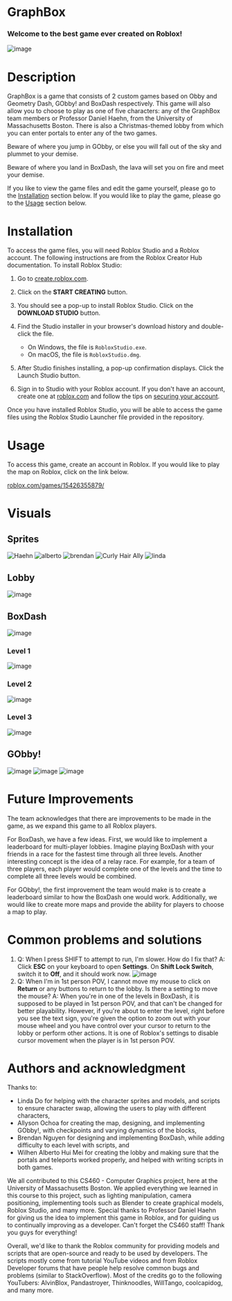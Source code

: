 # GraphBox

### Welcome to the best game ever created on Roblox!

![image](https://github.com/CS460GraphBox/GraphBox/assets/92064680/b1f99537-e7b0-465a-afa4-16a55413828c)

# Description
GraphBox is a game that consists of 2 custom games based on Obby and Geometry Dash, GObby! and BoxDash respectively. This game will also allow you to choose to play as one of five characters: any of the GraphBox team members or Professor Daniel Haehn, from the University of Massachusetts Boston. There is also a Christmas-themed lobby from which you can enter portals to enter any of the two games.

Beware of where you jump in GObby, or else you will fall out of the sky and plummet to your demise.

Beware of where you land in BoxDash, the lava will set you on fire and meet your demise.

If you like to view the game files and edit the game yourself, please go to the [Installation](#installation) section below. If you would like to play the game, please go to the [Usage](#usage) section below.

# Installation

To access the game files, you will need Roblox Studio and a Roblox account. The following instructions are from the Roblox Creator Hub documentation. To install Roblox Studio:

1. Go to [create.roblox.com](https://create.roblox.com).
2. Click on the <b>START CREATING</b> button.
3. You should see a pop-up to install Roblox Studio. Click on the <b>DOWNLOAD STUDIO</b> button.
4. Find the Studio installer in your browser's download history and double-click the file.

    - On Windows, the file is `RobloxStudio.exe`.
    - On macOS, the file is `RobloxStudio.dmg`.

5. After Studio finishes installing, a pop-up confirmation displays. Click the Launch Studio button.
6. Sign in to Studio with your Roblox account. If you don't have an account, create one at [roblox.com](https://www.roblox.com/) and follow the tips on [securing your account](https://en.help.roblox.com/hc/en-us/articles/203313380-Account-Security-Theft-Keeping-your-Account-Safe-).

Once you have installed Roblox Studio, you will be able to access the game files using the Roblox Studio Launcher file provided in the repository.

# Usage

To access this game, create an account in Roblox. If you would like to play the map on Roblox, click on the link below.

[roblox.com/games/15426355879/](https://www.roblox.com/games/15426355879/)

# Visuals
## Sprites

![Haehn](https://github.com/CS460GraphBox/GraphBox/assets/144291196/caefc5e3-fdd7-49b3-8020-76386b97eaf5)
![alberto](https://github.com/CS460GraphBox/GraphBox/assets/144291196/c1112103-d9c2-4fa6-a881-29f8e5cebe51)
![brendan](https://github.com/CS460GraphBox/GraphBox/assets/144291196/3312c6b8-3535-4701-a9ac-67f8b41ca1fb)
![Curly Hair Ally](https://github.com/CS460GraphBox/GraphBox/assets/144291196/7faf092d-c05e-4267-8375-0a0dbdd7561d)
![linda](https://github.com/CS460GraphBox/GraphBox/assets/144291196/59c89565-19a7-4010-a5e8-efd82a4390e5)


## Lobby
![image](https://github.com/CS460GraphBox/GraphBox/assets/92064680/2ff6b5a0-3c0a-4bcc-b8dc-d273ca895d10)

## BoxDash
![image](https://github.com/CS460GraphBox/GraphBox/assets/92064680/0e160154-061f-4422-ab61-c42bb5368a98)

### Level 1
![image](https://github.com/CS460GraphBox/GraphBox/assets/92064680/d28cfe57-ee40-41ca-9046-55d2bba160dc)

### Level 2
![image](https://github.com/CS460GraphBox/GraphBox/assets/92064680/ef86c736-eb73-4762-a0fb-4fd46754eef0)

### Level 3
![image](https://github.com/CS460GraphBox/GraphBox/assets/92064680/1be3e24e-eb48-42d5-97c8-ce16ecb88a1b)

## GObby!
![image](https://github.com/CS460GraphBox/GraphBox/assets/92064680/822f3392-9f25-4819-b64f-1602c823bfde)
![image](https://github.com/CS460GraphBox/GraphBox/assets/92064680/551dd8b3-c270-42be-8da3-501fc947a64e)
![image](https://github.com/CS460GraphBox/GraphBox/assets/92064680/94159865-f14d-4aa1-9028-65ec9fd6aafa)

# Future Improvements
The team acknowledges that there are improvements to be made in the game, as we expand this game to all Roblox players. 

For BoxDash, we have a few ideas. First, we would like to implement a leaderboard for multi-player lobbies. Imagine playing BoxDash with your friends in a race for the fastest time through all three levels. Another interesting concept is the idea of a relay race. For example, for a team of three players, each player would complete one of the levels and the time to complete all three levels would be combined.

For GObby!, the first improvement the team would make is to create a leaderboard similar to how the BoxDash one would work. Additionally, we would like to create more maps and provide the ability for players to choose a map to play.

# Common problems and solutions
1. Q: When I press SHIFT to attempt to run, I'm slower. How do I fix that?
   A: Click <b>ESC</b> on your keyboard to open <b>Settings</b>. On <b>Shift Lock Switch</b>, switch it to <b>Off</b>, and it should work now.
   ![image](https://github.com/CS460GraphBox/GraphBox/assets/92064680/afb5c3d9-4ad4-4496-a911-0a8608876855)
2. Q: When I'm in 1st person POV, I cannot move my mouse to click on <b>Return</b> or any buttons to return to the lobby. Is there a setting to move the mouse?
   A: When you're in one of the levels in BoxDash, it is supposed to be played in 1st person POV, and that can't be changed for better playability. However, if you're about to enter the level, right before you see the text sign, you're given the option to zoom out with your mouse wheel and you have control over your cursor to            return to the lobby or perform other actions. It is one of Roblox's settings to disable cursor movement when the player is in 1st person POV.

# Authors and acknowledgment
Thanks to: 
- Linda Do for helping with the character sprites and models, and scripts to ensure character swap, allowing the users to play with different characters,
- Allyson Ochoa for creating the map, designing, and implementing GObby!, with checkpoints and varying dynamics of the blocks,
- Brendan Nguyen for designing and implementing BoxDash, while adding difficulty to each level with scripts, and
- Wilhen Alberto Hui Mei for creating the lobby and making sure that the portals and teleports worked properly, and helped with writing scripts in both games.

We all contributed to this CS460 - Computer Graphics project, here at the University of Massachusetts Boston. We applied everything we learned in this course to this project, such as lighting manipulation, camera positioning, implementing tools such as Blender to create graphical models, Roblox Studio, and many more. Special thanks to Professor Daniel Haehn for giving us the idea to implement this game in Roblox, and for guiding us to continually improving as a developer. Can't forget the CS460 staff! Thank you guys for everything! 

Overall, we'd like to thank the Roblox community for providing models and scripts that are open-source and ready to be used by developers. The scripts mostly come from tutorial YouTube videos and from Roblox Developer forums that have people help resolve common bugs and problems (similar to StackOverflow). Most of the credits go to the following YouTubers: AlvinBlox, Pandastroyer, Thinknoodles, WillTango, coolcapidog, and many more.
